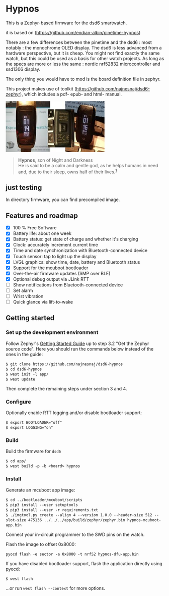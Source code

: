 # Hypnos

This is a [Zephyr](https://www.zephyrproject.org/)-based firmware for the
[dsd6](https://github.com/fanoush/ds-d6) smartwatch.

it is based on (https://github.com/endian-albin/pinetime-hypnos)

There are a few differences between the pinetime and the dsd6 : most notably : the monochrome OLED display.
The dsd6 is less advanced from a hardware perspective, but it is cheap.
You might not find exactly the same watch, but this could be used as a basis for other watch projects.
As long as the specs are more or less the same : nordic nrf52832 microcontroller and ssd1306 display.

The only thing you would have to mod is the board definition file in zephyr.

This project makes use of toolkit (https://github.com/najnesnaj/dsd6-zephyr), which includes a pdf- epub- and html- manual.

<img src="app/hypnos/dsd6.jpg" title="Hypnos watch (CC BY-SA 4.0)">

> **Hypnos**, son of Night and Darkness</br>
> He is said to be a calm and gentle god, as he helps humans in need and, due to their sleep, owns
> half of their lives.<sup>[1](https://en.wikipedia.org/wiki/Hypnos)</sup>


## just testing

In directory firmware, you can find precompiled image.

## Features and roadmap

- [x] 100 % Free Software
- [x] Battery life: about one week
- [x] Battery status: get state of charge and whether it's charging
- [x] Clock: accurately increment current time
- [x] Time and date synchronization with Bluetooth-connected device
- [x] Touch sensor: tap to light up the display
- [x] LVGL graphics: show time, date, battery and Bluetooth status
- [x] Support for the mcuboot bootloader
- [x] Over-the-air firmware updates (SMP over BLE)
- [x] Optional debug output via JLink RTT
- [ ] Show notifications from Bluetooth-connected device
- [ ] Set alarm
- [ ] Wrist vibration
- [ ] Quick glance via lift-to-wake

## Getting started

### Set up the development environment

Follow Zephyr's [Getting Started Guide](https://docs.zephyrproject.org/latest/getting_started/index.html)
up to step 3.2 "Get the Zephyr source code". Here you should run the commands below
instead of the ones in the guide:
```
$ git clone https://github.com/najnesnaj/dsd6-hypnos
$ cd dsd6-hypnos
$ west init -l app/
$ west update
```

Then complete the remaining steps under section 3 and 4.

### Configure

Optionally enable RTT logging and/or disable bootloader support:
```
$ export BOOTLOADER="off"
$ export LOGGING="on"
```

### Build

Build the firmware for `dsd6` 
```
$ cd app/
$ west build -p -b <board> hypnos
```

### Install

Generate an mcuboot app image:
```
$ cd ../bootloader/mcuboot/scripts
$ pip3 install --user setuptools
$ pip3 install --user -r requirements.txt
$ ./imgtool.py create --align 4 --version 1.0.0 --header-size 512 --slot-size 475136 ../../../app/build/zephyr/zephyr.bin hypnos-mcuboot-app.bin
```
Connect your in-circuit programmer to the SWD pins on the watch.

Flash the image to offset 0x8000:
```
pyocd flash -e sector -a 0x8000 -t nrf52 hypnos-dfu-app.bin
```

If you have disabled bootloader support, flash the application directly using pyocd:
```
$ west flash
```
...or run `west flash --context` for more options.
